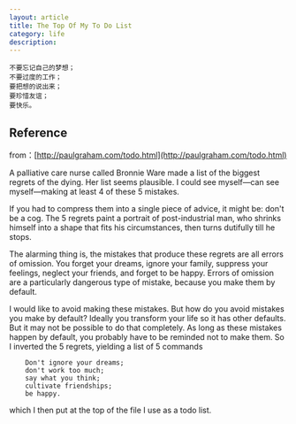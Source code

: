 ```yaml
---
layout: article
title: The Top Of My To Do List
category: life
description: 
---
```


~~~~
不要忘记自己的梦想；  
不要过度的工作；  
要把想的说出来；  
要珍惜友谊；  
要快乐。  
~~~~     


## Reference

from：[http://paulgraham.com/todo.html](http://paulgraham.com/todo.html)

A palliative care nurse called Bronnie Ware made a list of the biggest regrets of the dying. Her list seems plausible. I could see myself—can see myself—making at least 4 of these 5 mistakes.

If you had to compress them into a single piece of advice, it might be: don't be a cog. The 5 regrets paint a portrait of post-industrial man, who shrinks himself into a shape that fits his circumstances, then turns dutifully till he stops.

The alarming thing is, the mistakes that produce these regrets are all errors of omission. You forget your dreams, ignore your family, suppress your feelings, neglect your friends, and forget to be happy. Errors of omission are a particularly dangerous type of mistake, because you make them by default.

I would like to avoid making these mistakes. But how do you avoid mistakes you make by default? Ideally you transform your life so it has other defaults. But it may not be possible to do that completely. As long as these mistakes happen by default, you probably have to be reminded not to make them. So I inverted the 5 regrets, yielding a list of 5 commands

~~~~
    Don't ignore your dreams; 
    don't work too much; 
    say what you think; 
    cultivate friendships; 
    be happy.
~~~~

which I then put at the top of the file I use as a todo list.